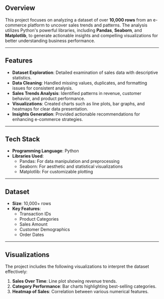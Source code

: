 ## Overview  
This project focuses on analyzing a dataset of over **10,000 rows** from an e-commerce platform to uncover sales trends and patterns. The analysis utilizes Python's powerful libraries, including **Pandas**, **Seaborn**, and **Matplotlib**, to generate actionable insights and compelling visualizations for better understanding business performance.  

---

## Features  
- **Dataset Exploration**: Detailed examination of sales data with descriptive statistics.  
- **Data Cleaning**: Handled missing values, duplicates, and formatting issues for consistent analysis.  
- **Sales Trends Analysis**: Identified patterns in revenue, customer behavior, and product performance.  
- **Visualizations**: Created charts such as line plots, bar graphs, and heatmaps for clear data presentation.  
- **Insights Generation**: Provided actionable recommendations for enhancing e-commerce strategies.  

---

## Tech Stack  
- **Programming Language**: Python  
- **Libraries Used**:  
  - Pandas: For data manipulation and preprocessing  
  - Seaborn: For aesthetic and statistical visualizations  
  - Matplotlib: For customizable plotting  

---

## Dataset  
- **Size**: 10,000+ rows  
- **Key Features**:  
  - Transaction IDs  
  - Product Categories  
  - Sales Amount  
  - Customer Demographics  
  - Order Dates  

---

## Visualizations  
The project includes the following visualizations to interpret the dataset effectively:  
1. **Sales Over Time**: Line plot showing revenue trends.  
2. **Category Performance**: Bar charts highlighting best-selling categories.  
3. **Heatmap of Sales**: Correlation between various numerical features. 
